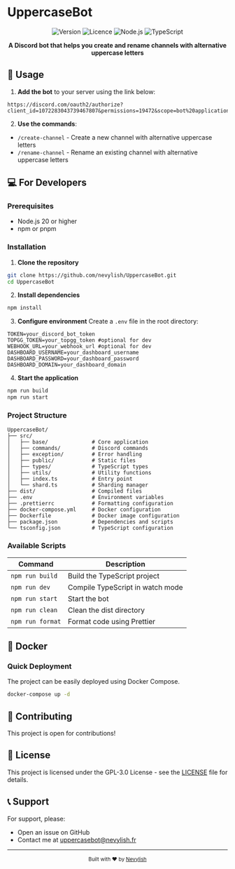 # UppercaseBot

<div align="center">

![Version](https://img.shields.io/badge/version-2.1.0-blue.svg)
![Licence](https://img.shields.io/badge/licence-GPL--3.0-green.svg)
![Node.js](https://img.shields.io/badge/Node.js-20+-339933.svg?logo=nodedotjs)
![TypeScript](https://img.shields.io/badge/TypeScript-5.8+-3178C6.svg?logo=typescript)

**A Discord bot that helps you create and rename channels with alternative uppercase letters**

</div>

## 🚀 Usage

1. **Add the bot** to your server using the link below:

```
https://discord.com/oauth2/authorize?client_id=1072283043739467807&permissions=19472&scope=bot%20applications.commands
```

2. **Use the commands**:

- `/create-channel` - Create a new channel with alternative uppercase letters
- `/rename-channel` - Rename an existing channel with alternative uppercase letters

## 💻 For Developers

### Prerequisites

- Node.js 20 or higher
- npm or pnpm

### Installation

1. **Clone the repository**

```bash
git clone https://github.com/nevylish/UppercaseBot.git
cd UppercaseBot
```

2. **Install dependencies**

```bash
npm install
```

3. **Configure environment**
   Create a `.env` file in the root directory:

```env
TOKEN=your_discord_bot_token
TOPGG_TOKEN=your_topgg_token #optional for dev
WEBHOOK_URL=your_webhook_url #optional for dev
DASHBOARD_USERNAME=your_dashboard_username
DASHBOARD_PASSWORD=your_dashboard_password
DASHBOARD_DOMAIN=your_dashboard_domain
```

4. **Start the application**

```bash
npm run build
npm run start
```

### Project Structure

```
UppercaseBot/
├── src/
│   ├── base/              # Core application
│   ├── commands/          # Discord commands
│   ├── exception/         # Error handling
│   ├── public/            # Static files
│   ├── types/             # TypeScript types
│   ├── utils/             # Utility functions
│   ├── index.ts           # Entry point
│   └── shard.ts           # Sharding manager
├── dist/                  # Compiled files
├── .env                   # Environment variables
├── .prettierrc            # Formatting configuration
├── docker-compose.yml     # Docker configuration
├── Dockerfile             # Docker image configuration
├── package.json           # Dependencies and scripts
└── tsconfig.json          # TypeScript configuration
```

### Available Scripts

| Command          | Description                      |
| ---------------- | -------------------------------- |
| `npm run build`  | Build the TypeScript project     |
| `npm run dev`    | Compile TypeScript in watch mode |
| `npm run start`  | Start the bot                    |
| `npm run clean`  | Clean the dist directory         |
| `npm run format` | Format code using Prettier       |

## 🐳 Docker

### Quick Deployment

The project can be easily deployed using Docker Compose.

```bash
docker-compose up -d
```

## 🤝 Contributing

This project is open for contributions!

## 📄 License

This project is licensed under the GPL-3.0 License - see the [LICENSE](LICENSE) file for details.

## 📞 Support

For support, please:

- Open an issue on GitHub
- Contact me at [uppercasebot@nevylish.fr](mailto:uppercasebot@nevylish.fr)

---

<div align="center">
  <sub>Built with ❤️ by <a href="https://github.com/nevylish">Nevylish</a></sub>
</div>
